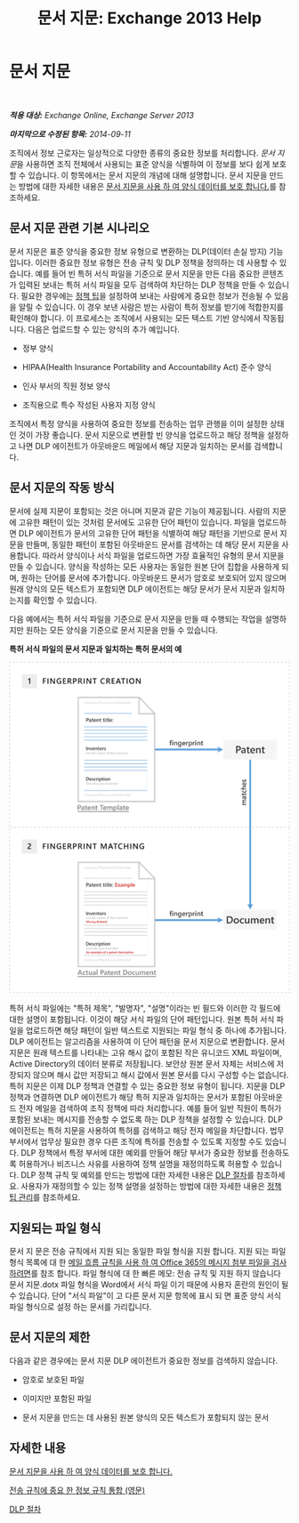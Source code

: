 ﻿---
title: '문서 지문: Exchange 2013 Help'
TOCTitle: 문서 지문
ms:assetid: 1e0c579c-26e0-462a-a1b0-d7506dfe05fa
ms:mtpsurl: https://technet.microsoft.com/ko-kr/library/Dn635176(v=EXCHG.150)
ms:contentKeyID: 61203317
ms.date: 05/22/2018
mtps_version: v=EXCHG.150
ms.translationtype: MT
---

# 문서 지문

 

_**적용 대상:** Exchange Online, Exchange Server 2013_

_**마지막으로 수정된 항목:** 2014-09-11_

조직에서 정보 근로자는 일상적으로 다양한 종류의 중요한 정보를 처리합니다. *문서 지문*을 사용하면 조직 전체에서 사용되는 표준 양식을 식별하여 이 정보를 보다 쉽게 보호할 수 있습니다. 이 항목에서는 문서 지문의 개념에 대해 설명합니다. 문서 지문을 만드는 방법에 대한 자세한 내용은 [문서 지문을 사용 하 여 양식 데이터를 보호 합니다.](protect-form-data-with-document-fingerprinting-exchange-2013-help.md)를 참조하세요.

## 문서 지문 관련 기본 시나리오

문서 지문은 표준 양식을 중요한 정보 유형으로 변환하는 DLP(데이터 손실 방지) 기능입니다. 이러한 중요한 정보 유형은 전송 규칙 및 DLP 정책을 정의하는 데 사용할 수 있습니다. 예를 들어 빈 특허 서식 파일을 기준으로 문서 지문을 만든 다음 중요한 콘텐츠가 입력된 보내는 특허 서식 파일을 모두 검색하여 차단하는 DLP 정책을 만들 수 있습니다. 필요한 경우에는 [정책 팁](technical-overview-of-policy-tips-in-exchange-online-and-exchange-2013.md)을 설정하여 보내는 사람에게 중요한 정보가 전송될 수 있음을 알릴 수 있습니다. 이 경우 보낸 사람은 받는 사람이 특허 정보를 받기에 적합한지를 확인해야 합니다. 이 프로세스는 조직에서 사용되는 모든 텍스트 기반 양식에서 작동됩니다. 다음은 업로드할 수 있는 양식의 추가 예입니다.

  - 정부 양식

  - HIPAA(Health Insurance Portability and Accountability Act) 준수 양식

  - 인사 부서의 직원 정보 양식

  - 조직용으로 특수 작성된 사용자 지정 양식

조직에서 특정 양식을 사용하여 중요한 정보를 전송하는 업무 관행을 이미 설정한 상태인 것이 가장 좋습니다. 문서 지문으로 변환할 빈 양식을 업로드하고 해당 정책을 설정하고 나면 DLP 에이전트가 아웃바운드 메일에서 해당 지문과 일치하는 문서를 검색합니다.

## 문서 지문의 작동 방식

문서에 실제 지문이 포함되는 것은 아니며 지문과 같은 기능이 제공됩니다. 사람의 지문에 고유한 패턴이 있는 것처럼 문서에도 고유한 단어 패턴이 있습니다. 파일을 업로드하면 DLP 에이전트가 문서의 고유한 단어 패턴을 식별하여 해당 패턴을 기반으로 문서 지문을 만들며, 동일한 패턴이 포함된 아웃바운드 문서를 검색하는 데 해당 문서 지문을 사용합니다. 따라서 양식이나 서식 파일을 업로드하면 가장 효율적인 유형의 문서 지문을 만들 수 있습니다. 양식을 작성하는 모든 사용자는 동일한 원본 단어 집합을 사용하게 되며, 원하는 단어를 문서에 추가합니다. 아웃바운드 문서가 암호로 보호되어 있지 않으며 원래 양식의 모든 텍스트가 포함되면 DLP 에이전트는 해당 문서가 문서 지문과 일치하는지를 확인할 수 있습니다.

다음 예에서는 특허 서식 파일을 기준으로 문서 지문을 만들 때 수행되는 작업을 설명하지만 원하는 모든 양식을 기준으로 문서 지문을 만들 수 있습니다.

**특허 서식 파일의 문서 지문과 일치하는 특허 문서의 예**

![문서 지문과 일치하는 특허 문서입니다.](images/Dn635176.9c952770-2cd4-4f62-9735-6d073344be7f(EXCHG.150).png "문서 지문과 일치하는 특허 문서입니다.")

특허 서식 파일에는 "특허 제목", "발명자", "설명"이라는 빈 필드와 이러한 각 필드에 대한 설명이 포함됩니다. 이것이 해당 서식 파일의 단어 패턴입니다. 원본 특허 서식 파일을 업로드하면 해당 패턴이 일반 텍스트로 지원되는 파일 형식 중 하나에 추가됩니다. DLP 에이전트는 알고리즘을 사용하여 이 단어 패턴을 문서 지문으로 변환합니다. 문서 지문은 원래 텍스트를 나타내는 고유 해시 값이 포함된 작은 유니코드 XML 파일이며, Active Directory의 데이터 분류로 저장됩니다. 보안상 원본 문서 자체는 서비스에 저장되지 않으며 해시 값만 저장되고 해시 값에서 원본 문서를 다시 구성할 수는 없습니다. 특허 지문은 이제 DLP 정책과 연결할 수 있는 중요한 정보 유형이 됩니다. 지문을 DLP 정책과 연결하면 DLP 에이전트가 해당 특허 지문과 일치하는 문서가 포함된 아웃바운드 전자 메일을 검색하여 조직 정책에 따라 처리합니다. 예를 들어 일반 직원이 특허가 포함된 보내는 메시지를 전송할 수 없도록 하는 DLP 정책을 설정할 수 있습니다. DLP 에이전트는 특허 지문을 사용하여 특허를 검색하고 해당 전자 메일을 차단합니다. 법무 부서에서 업무상 필요한 경우 다른 조직에 특허를 전송할 수 있도록 지정할 수도 있습니다. DLP 정책에서 특정 부서에 대한 예외를 만들어 해당 부서가 중요한 정보를 전송하도록 허용하거나 비즈니스 사유를 사용하여 정책 설명을 재정의하도록 허용할 수 있습니다. DLP 정책 규칙 및 예외를 만드는 방법에 대한 자세한 내용은 [DLP 절차](https://technet.microsoft.com/ko-kr/library/jj938003\(v=exchg.150\))를 참조하세요. 사용자가 재정의할 수 있는 정책 설명을 설정하는 방법에 대한 자세한 내용은 [정책 팁 관리](how-to-configure-and-manage-policy-tips-a-dlp-feature-exchange.md)를 참조하세요.

## 지원되는 파일 형식

문서 지 문은 전송 규칙에서 지원 되는 동일한 파일 형식을 지원 합니다. 지원 되는 파일 형식 목록에 대 한 [메일 흐름 규칙을 사용 하 여 Office 365의 메시지 첨부 파일을 검사 하려면](https://technet.microsoft.com/ko-kr/library/jj919236\(v=exchg.150\))를 참조 합니다. 파일 형식에 대 한 빠른 메모: 전송 규칙 및 지원 하지 않습니다 문서 지문.dotx 파일 형식을 Word에서 서식 파일 이기 때문에 사용자 혼란의 원인이 될 수 있습니다. 단어 "서식 파일"이 고 다른 문서 지문 항목에 표시 되 면 표준 양식 서식 파일 형식으로 설정 하는 문서를 가리킵니다.

## 문서 지문의 제한

다음과 같은 경우에는 문서 지문 DLP 에이전트가 중요한 정보를 검색하지 않습니다.

  - 암호로 보호된 파일

  - 이미지만 포함된 파일

  - 문서 지문을 만드는 데 사용된 원본 양식의 모든 텍스트가 포함되지 않는 문서

## 자세한 내용

[문서 지문을 사용 하 여 양식 데이터를 보호 합니다.](protect-form-data-with-document-fingerprinting-exchange-2013-help.md)

[전송 규칙에 중요 한 정보 규칙 통합 (영문)](integrating-sensitive-information-rules-with-transport-rules-exchange-2013-help.md)

[DLP 절차](https://technet.microsoft.com/ko-kr/library/jj938003\(v=exchg.150\))

